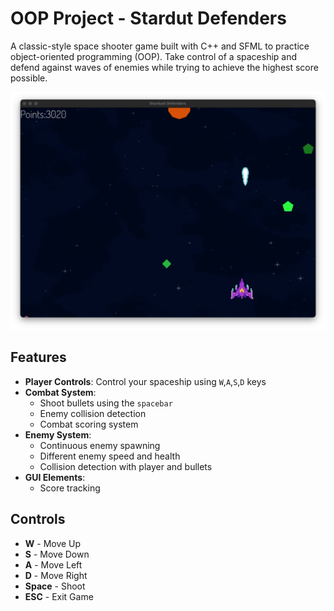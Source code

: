 # OOP Project - Stardut Defenders

A classic-style space shooter game built with C++ and SFML to practice object-oriented programming (OOP). Take control of a spaceship and defend against waves of enemies while trying to achieve the highest score possible.

![Game Screenshot](/resources/screenshots/gameplay.png)

## Features

- **Player Controls**: Control your spaceship using `W`,`A`,`S`,`D` keys
- **Combat System**: 
  - Shoot bullets using the `spacebar`
  - Enemy collision detection
  - Combat scoring system
- **Enemy System**:
  - Continuous enemy spawning
  - Different enemy speed and health
  - Collision detection with player and bullets
- **GUI Elements**:
  - Score tracking

## Controls

- **W** - Move Up
- **S** - Move Down
- **A** - Move Left
- **D** - Move Right
- **Space** - Shoot
- **ESC** - Exit Game



